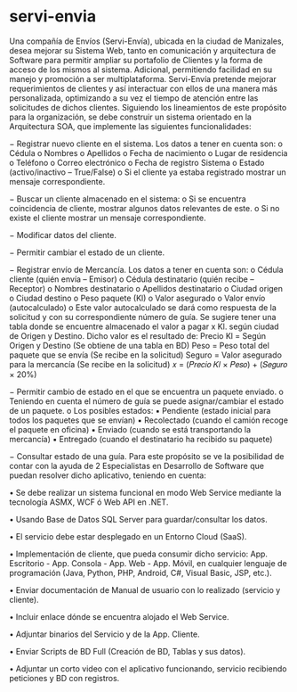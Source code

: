 # servi-envia
Una compañía de Envíos (Servi-Envía), ubicada en la ciudad de Manizales, desea mejorar su Sistema Web, tanto en comunicación y arquitectura de Software para permitir ampliar su portafolio de Clientes y la forma de acceso de los mismos al sistema. Adicional, permitiendo facilidad en su manejo y promoción a ser multiplataforma. Servi-Envía pretende mejorar requerimientos de clientes y así interactuar con ellos de una manera más personalizada, optimizando a su vez el tiempo de atención entre las solicitudes de dichos clientes.
Siguiendo los lineamientos de este propósito para la organización, se debe construir un sistema orientado en la Arquitectura SOA, que implemente las siguientes funcionalidades:

− Registrar nuevo cliente en el sistema. Los datos a tener en cuenta son:
	o Cédula
	o Nombres
	o Apellidos
	o Fecha de nacimiento
	o Lugar de residencia
	o Teléfono
	o Correo electrónico
	o Fecha de registro Sistema
	o Estado (activo/inactivo – True/False)
	o Si el cliente ya estaba registrado mostrar un mensaje
	correspondiente.

− Buscar un cliente almacenado en el sistema:
	o Si se encuentra coincidencia de cliente, mostrar algunos datos
	relevantes de este.
	o Si no existe el cliente mostrar un mensaje correspondiente.

− Modificar datos del cliente.

− Permitir cambiar el estado de un cliente.

− Registrar envío de Mercancía. Los datos a tener en cuenta son:
	o Cédula cliente (quién envía – Emisor)
	o Cédula destinatario (quién recibe – Receptor)
	o Nombres destinatario
	o Apellidos destinatario
	o Ciudad origen
	o Ciudad destino
	o Peso paquete (Kl)
	o Valor asegurado
	o Valor envío (autocalculado)
	o Este valor autocalculado se dará como respuesta de la solicitud y con su correspondiente número de guía. 
		Se sugiere tener una tabla donde se encuentre almacenado el valor a pagar x Kl. según ciudad de Origen y Destino. 
    Dicho valor es el resultado de:
		Precio Kl = Según Origen y Destino (Se obtiene de una tabla en BD)
		Peso = Peso total del paquete que se envía (Se recibe en la solicitud)
		Seguro = Valor asegurado para la mercancía (Se recibe en la solicitud)
		𝑥 = (𝑃𝑟𝑒𝑐𝑖𝑜 𝐾𝑙 × 𝑃𝑒𝑠𝑜) + (𝑆𝑒𝑔𝑢𝑟𝑜 × 20%)

− Permitir cambio de estado en el que se encuentra un paquete enviado. 
  o Teniendo en cuenta el número de guía se puede asignar/cambiar el estado de un paquete.
  o Los posibles estados:
    ▪ Pendiente (estado inicial para todos los paquetes que se
    envían)
    ▪ Recolectado (cuando el camión recoge el paquete en oficina)
    ▪ Enviado (cuando se está transportando la mercancía)
    ▪ Entregado (cuando el destinatario ha recibido su paquete)

− Consultar estado de una guía.
  Para este propósito se ve la posibilidad de contar con la ayuda de 2 Especialistas
  en Desarrollo de Software que puedan resolver dicho aplicativo, teniendo en
  cuenta:

• Se debe realizar un sistema funcional en modo Web Service mediante la
tecnología ASMX, WCF ó Web API en .NET.

• Usando Base de Datos SQL Server para guardar/consultar los datos.

• El servicio debe estar desplegado en un Entorno Cloud (SaaS).

• Implementación de cliente, que pueda consumir dicho servicio: App.
Escritorio - App. Consola - App. Web - App. Móvil, en cualquier lenguaje de
programación (Java, Python, PHP, Android, C#, Visual Basic, JSP, etc.).

• Enviar documentación de Manual de usuario con lo realizado (servicio y
cliente).

• Incluir enlace dónde se encuentra alojado el Web Service.

• Adjuntar binarios del Servicio y de la App. Cliente.

• Enviar Scripts de BD Full (Creación de BD, Tablas y sus datos).

• Adjuntar un corto video con el aplicativo funcionando, servicio recibiendo
peticiones y BD con registros.
